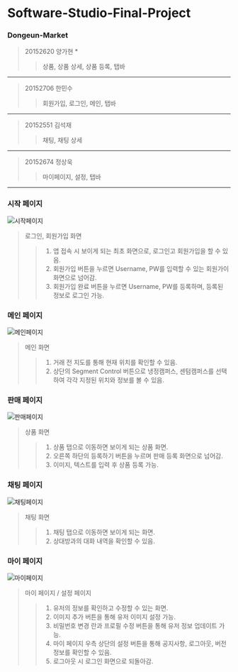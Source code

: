# Software-Studio-Final-Project

### Dongeun-Market
> 20152620 양가현 *  
> > 상품, 상품 상세, 상품 등록, 탭바  
---  
> 20152706 한민수  
> > 회원가입, 로그인, 메인, 탭바  
---  
> 20152551 김석재  
> > 채팅, 채팅 상세  
---  
> 20152674 정상욱  
> > 마이페이지, 설정, 탭바
---  
### 시작 페이지
![시작페이지](https://user-images.githubusercontent.com/67571328/161932076-51c144f3-c528-4187-b90d-ef513e9d15be.jpeg)
> 로그인, 회원가입 화면
> > 1. 앱 접속 시 보이게 되는 최초 화면으로, 로그인고 회원가입을 할 수 있음.
> > 2. 회원가입 버튼을 누르면 Username, PW를 입력할 수 있는 회원가이 화면으로 넘어감.
> > 3. 회원가입 완료 버튼을 누르면 Username, PW를 등록하며, 등록된 정보로 로그인 가능.

### 메인 페이지
![메인페이지](https://user-images.githubusercontent.com/67571328/161932067-b804d8d2-01f4-4902-b939-983fe0c328bc.jpeg)
> 메인 화면
> > 1. 거래 전 지도를 통해 현재 위치를 확인할 수 있음.
> > 2. 상단의 Segment Control 버튼으로 냉정캠퍼스, 센텀캠퍼스를 선택하여 각각 지정된 위치와 정보를 볼 수 있음.

### 판매 페이지
![판매페이지](https://user-images.githubusercontent.com/67571328/161932045-a1e62956-ade2-45b5-b2c5-41b7900233aa.jpeg)
> 상품 화면
> > 1. 상품 탭으로 이동하면 보이게 되는 상품 화면.
> > 2. 오른쪽 하단의 등록하기 버튼을 누르며 판매 등록 화면으로 넘어감.
> > 3. 이미지, 텍스트를 입력 후 상품 등록 가능.

### 채팅 페이지
![채팅페이지](https://user-images.githubusercontent.com/67571328/161939689-139ef7fe-c2fd-4582-b164-994faf2b44dc.jpeg)
> 채팅 화면
> > 1. 채팅 탭으로 이동하면 보이게 되는 화면.
> > 2. 상대방과의 대화 내역을 확인할 수 있음.

### 마이 페이지
![마이페이지](https://user-images.githubusercontent.com/67571328/161932072-f203c04b-2a65-4637-8843-1fa77f8629c5.jpeg)
> 마이 페이지 / 설정 페이지
> > 1. 유저의 정보를 확인하고 수정할 수 있는 화면.
> > 2. 이미지 추가 버튼을 통해 유저 이미지 설정 가능.
> > 3. 비밀번호 변경 란과 프로필 수정 버튼을 통해 유저 정보 업데이트 가능.
> > 4. 마이 페이지 우측 상단의 설정 버튼을 통해 공지사항, 로그아웃, 버전 정보를 확인할 수 있음.
> > 5. 로그아웃 시 로그인 화면으로 되돌아감.

